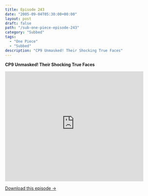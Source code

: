 ```yaml
---
title: Episode 243
date: "2005-09-04T05:30:00+00:00"
layout: post
draft: false
path: "/sub-one-piece-episode-243"
category: "Subbed"
tags:
  - "One Piece"
  - "Subbed"
description: "CP9 Unmasked! Their Shocking True Faces"
---
```


**CP9 Unmasked! Their Shocking True Faces**

<iframe width="640" height="360" src="https://www.rapidvideo.com/e/FXQH55XV72" frameborder="0" marginwidth=0 marginheight=0 scrolling=no allowfullscreen style="max-width:90%;"></iframe>

<a href="http://ouo.io/qs/eCodkFEQ?s=https://www.rapidvideo.com/d/FXQH55XV72" class="styled_a">Download this episode →</a>

